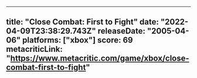 
---
title: "Close Combat: First to Fight"
date: "2022-04-09T23:38:29.743Z"
releaseDate: "2005-04-06"
platforms: ["xbox"]
score: 69
metacriticLink: "https://www.metacritic.com/game/xbox/close-combat-first-to-fight"
---

